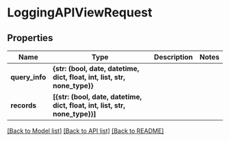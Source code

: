 # LoggingAPIViewRequest


## Properties
Name | Type | Description | Notes
------------ | ------------- | ------------- | -------------
**query_info** | **{str: (bool, date, datetime, dict, float, int, list, str, none_type)}** |  | 
**records** | **[{str: (bool, date, datetime, dict, float, int, list, str, none_type)}]** |  | 

[[Back to Model list]](../README.md#documentation-for-models) [[Back to API list]](../README.md#documentation-for-api-endpoints) [[Back to README]](../README.md)


